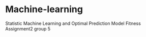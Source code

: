 # Machine-learning
Statistic Machine Learning and Optimal Prediction Model Fitness
Assignment2 group 5
